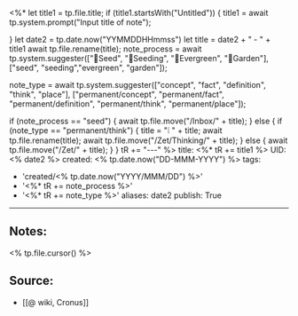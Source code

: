 <%* 
  let title1 = tp.file.title;
  if (title1.startsWith("Untitled")) {
  	title1 = await tp.system.prompt("Input title of note");

  }
  let date2 = tp.date.now("YYMMDDHHmmss")
  let title = date2 + " - " + title1
  await tp.file.rename(title);
  note_process = await tp.system.suggester(["🥜Seed", "🌱Seeding", "🌲Evergreen", "🏡Garden"], ["seed", "seeding","evergreen", "garden"]);

  note_type = await tp.system.suggester(["concept", "fact", "definition", "think", "place"], ["permanent/concept", "permanent/fact", "permanent/definition", "permanent/think", "permanent/place"]);
  
  if (note_process == "seed") {
  	    await tp.file.move("/Inbox/" + title);
  }
  else {
	  if (note_type == "permanent/think") {
	    title = "❕ " + title;
	    await tp.file.rename(title);
		await tp.file.move("/Zet/Thinking/" + title);
	  }
	  else {
	    await tp.file.move("/Zet/" + title);
	  }
  }
  tR += "---"
%>
title: <%* tR += title1 %>
UID: <% date2 %>
created: <% tp.date.now("DD-MMM-YYYY") %>
tags:
  - 'created/<% tp.date.now("YYYY/MMM/DD") %>'
  - '<%* tR += note_process %>'
  - '<%* tR += note_type %>'
aliases: date2
publish: True
---
## Notes:
<% tp.file.cursor() %>

## Source:
- [[@ wiki, Cronus]]
